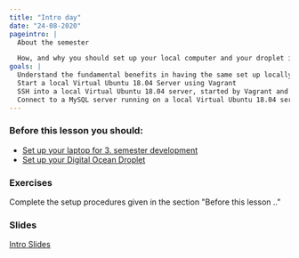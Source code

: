 ```yaml
---
title: "Intro day"
date: "24-08-2020"
pageintro: |
  About the semester

  How, and why you should set up your local computer and your droplet in a similar way
goals: |
  Understand the fundamental benefits in having the same set up locally for all developers, as on the production server
  Start a local Virtual Ubuntu 18.04 Server using Vagrant
  SSH into a local Virtual Ubuntu 18.04 server, started by Vagrant and Virtual Box
  Connect to a MySQL server running on a local Virtual Ubuntu 18.04 server, started by Vagrant and Virtual Box
---
```


### Before this lesson you should:

<!--BEGIN exercises_guides ##-->

- [Set up your laptop for 3. semester development](https://docs.google.com/document/d/1rZcZK6Tlhh7NFCG0aZcebr0QID_iBKjawoZ9Crccq6A/edit?usp=sharing)
- [Set up your Digital Ocean Droplet](https://docs.google.com/document/d/1POXowHvFNSTL6C-QOlivkSnL_iF1ogsLGFRTckbBdt8/edit?usp=sharing)
  <!--END exercises_guides ##-->


### Exercises

Complete the setup procedures given in the section "Before this lesson .."

### Slides

<!--BEGIN slides ##-->

[Intro Slides](https://docs.google.com/presentation/d/14v_H3mTtu1iKenP62-FEhNcAQHwTM0UjSTv_kuX_gjI/edit?usp=sharing)

<!--END slides ##-->
